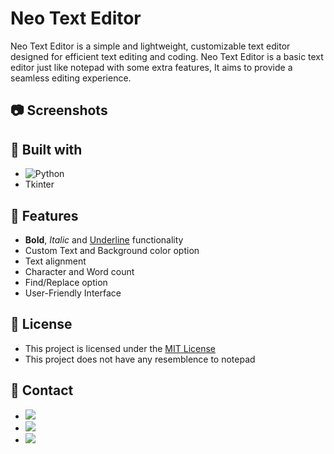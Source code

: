 
# Neo Text Editor
Neo Text Editor is a simple and lightweight, customizable text editor designed for efficient text editing and coding. Neo Text Editor is a basic text editor just like notepad with some extra features, It aims to provide a seamless editing experience.

## :camera: Screenshots

## :scroll: Built with
- ![Python](https://img.shields.io/badge/python-3670A0?style=for-the-badge&logo=python&logoColor=ffdd54)
- Tkinter 

## :rocket: Features
- **Bold**, *Italic* and <ins>Underline</ins> functionality
- Custom Text and Background color option
- Text alignment 
- Character and Word count 
- Find/Replace option
- User-Friendly Interface

## :file_folder: License
- This project is licensed under the [MIT License](https://choosealicense.com/licenses/mit/)
- This project does not have any resemblence to notepad

## :handshake: Contact
- <a href="https://in.linkedin.com/in/iamsujalkr/" target="_blank"><img loading="lazy" src="https://img.shields.io/badge/-LinkedIn-%230077B5?style=for-the-badge&logo=linkedin&logoColor=white" target="_blank"></a> 
- <a href="https://www.instagram.com/iamsujalkr/" target="_blank"><img loading="lazy" src="https://img.shields.io/badge/Instagram-%23E4405F.svg?style=for-the-badge&logo=Instagram&logoColor=white" target="_blank"></a> 
- <a href="https://twitter.com/iamsujalkr?lang=en" target="_blank"><img loading="lazy" src="https://img.shields.io/badge/X-%23000000.svg?style=for-the-badge&logo=X&logoColor=white" target="_blank"></a> 
